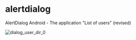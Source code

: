 # alertdialog
AlertDialog Android - The application "List of users" (revised)
<br>

![dialog_user_dir_0](https://github.com/user-attachments/assets/f334ed14-38d2-49b2-9e43-ec0c5545e148)
